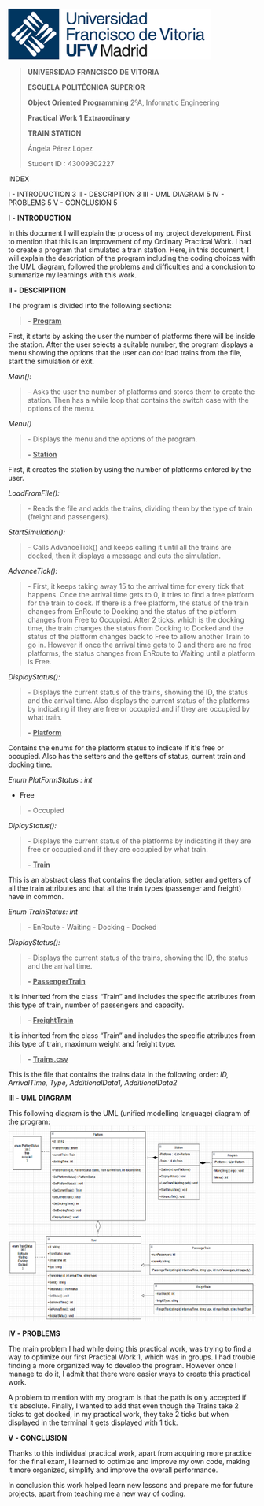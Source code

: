 <img src="./och3xdvl.png"
style="width:4.30208in;height:1.07292in" />

> **UNIVERSIDAD** **FRANCISCO** **DE** **VITORIA**
>
> **ESCUELA** **POLITÉCNICA** **SUPERIOR**
>
> **Object** **Oriented** **Programming** 2ºA, Informatic Engineering
>
> **Practical** **Work** **1** **Extraordinary**
>
> **TRAIN** **STATION**
>
> Ángela Pérez López
>
> Student ID : 43009302227

INDEX

I - INTRODUCTION 3 
II - DESCRIPTION 3 
III - UML DIAGRAM 5 
IV - PROBLEMS 5
V - CONCLUSION 5

**I** **-** **INTRODUCTION**

In this document I will explain the process of my project development.
First to mention that this is an improvement of my Ordinary Practical
Work. I had to create a program that simulated a train station. Here, in
this document, I will explain the description of the program including
the coding choices with the UML diagram, followed the problems and
difficulties and a conclusion to summarize my learnings with this work.

**II** **-** **DESCRIPTION**

The program is divided into the following sections:

> **-** **<u>Program</u>**

First, it starts by asking the user the number of platforms there will
be inside the station. After the user selects a suitable number, the
program displays a menu showing the options that the user can do: load
trains from the file, start the simulation or exit.

*Main():*

> \- Asks the user the number of platforms and stores them to create the
> station. Then has a while loop that contains the switch case with the
> options of the menu.

*Menu()*

> \- Displays the menu and the options of the program.
>
> **-** **<u>Station</u>**

First, it creates the station by using the number of platforms entered
by the user.

*LoadFromFile():*

> \- Reads the file and adds the trains, dividing them by the type of
> train (freight and passengers).

*StartSimulation():*

> \- Calls AdvanceTick() and keeps calling it until all the trains are
> docked, then it displays a message and cuts the simulation.

*AdvanceTick():*

> \- First, it keeps taking away 15 to the arrival time for every tick
> that happens. Once the arrival time gets to 0, it tries to find a free
> platform for the train to dock. If there is a free platform, the
> status of the train changes from EnRoute to Docking and the status of
> the platform changes from Free to Occupied. After 2 ticks, which is
> the docking time, the train changes the status from Docking to Docked
> and the status of the platform changes back to Free to allow another
> Train to go in. However if once the arrival time gets to 0 and there
> are no free platforms, the status changes from EnRoute to Waiting
> until a platform is Free.

*DisplayStatus():*

> \- Displays the current status of the trains, showing the ID, the
> status and the arrival time. Also displays the current status of the
> platforms by indicating if they are free or occupied and if they are
> occupied by what train.
>
> **-** **<u>Platform</u>**

Contains the enums for the platform status to indicate if it's free or
occupied. Also has the setters and the getters of status, current train
and docking time.

*Enum* *PlatFormStatus* *:* *int* 
- Free

> \- Occupied

*DiplayStatus():*

> \- Displays the current status of the platforms by indicating if they
> are free or occupied and if they are occupied by what train.
>
> **-** **<u>Train</u>**

This is an abstract class that contains the declaration, setter and
getters of all the train attributes and that all the train types
(passenger and freight) have in common.

*Enum* *TrainStatus:* *int* 
> \- EnRoute
> \- Waiting
> \- Docking
> \- Docked

*DisplayStatus():*

> \- Displays the current status of the trains, showing the ID, the
> status and the arrival time.
>
> **-** **<u>PassengerTrain</u>**

It is inherited from the class “Train” and includes the specific
attributes from this type of train, number of passengers and capacity.

> **-** **<u>FreightTrain</u>**

It is inherited from the class “Train” and includes the specific
attributes from this type of train, maximum weight and freight type.

> **-** **<u>Trains.csv</u>**

This is the file that contains the trains data in the following order:
*ID,* *ArrivalTime,* *Type,* *AdditionalData1,* *AdditionalData2*


**III** **-** **UML** **DIAGRAM**

This following diagram is the UML (unified modelling language) diagram
of the program:
<img src="./mjibkobh.png"
style="width:6.27083in;height:4.125in" />


**IV** **-** **PROBLEMS**

The main problem I had while doing this practical work, was trying to
find a way to optimize our first Practical Work 1, which was in groups.
I had trouble finding a more organized way to develop the program.
However once I manage to do it, I admit that there were easier ways to
create this practical work.

A problem to mention with my program is that the path is only accepted
if it's absolute. Finally, I wanted to add that even though the Trains
take 2 ticks to get docked, in my practical work, they take 2 ticks but
when displayed in the terminal it gets displayed with 1 tick.

**V** **-** **CONCLUSION**

Thanks to this individual practical work, apart from acquiring more
practice for the final exam, I learned to optimize and improve my own
code, making it more organized, simplify and improve the overall
performance.

In conclusion this work helped learn new lessons and prepare me for
future projects, apart from teaching me a new way of coding.
